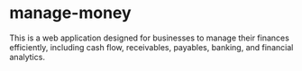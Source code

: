 # manage-money
This is a web application designed for businesses to manage their finances efficiently, including cash flow, receivables, payables, banking, and financial analytics.
